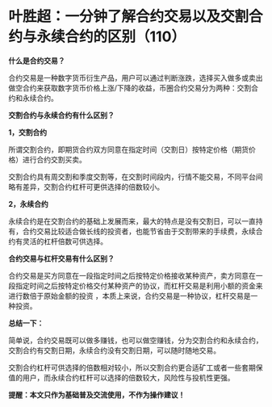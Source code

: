 # 叶胜超：一分钟了解合约交易以及交割合约与永续合约的区别（110）

**什么是合约交易？**



合约交易是一种数字货币衍生产品，用户可以通过判断涨跌，选择买入做多或卖出做空合约来获取数字货币价格上涨/下降的收益，币圈合约交易分为两种：交割合约和永续合约。





**交割合约与永续合约有什么区别？**



**1，交割合约**



所谓交割合约，即期货合约双方同意在指定时间（交割日）按特定价格（期货价格）进行合约交割买卖。



交割合约具有周交割和季度交割等，在交割时间段内，行情不能交易，不同平台间略有差异，交割合约杠杆可更供选择的倍数较小。



**2，永续合约**



永续合约是在交割合约的基础上发展而来，最大的特点是没有交割日，可以一直持有，合约交易比较适合做长线的投资者，也能节省由于交割带来的手续费，永续合约有灵活的杠杆倍数可供选择。





**合约交易与杠杆交易有什么区别？**





合约交易是买方同意在一段指定时间之后按特定价格接收某种资产，卖方同意在一段指定时间之后按特定价格交付某种资产的协议，而杠杆交易是利用小额的资金来进行数倍于原始金额的投资 ，本质上来说，合约交易是一种协议，杠杆交易是一种投资。





**总结一下：**



简单说，合约交易既可以做多赚钱，也可以做空赚钱，分为交割合约和永续合约，交割合约有交割日期，永续合约没有交割日期，可以随时随地交易。





交割合约杠杆可供选择的倍数相对较小，所以交割合约更合适矿工或者一些套期保值的用户，而永续合约杠杆可以选择的倍数较大，风险性与投机性更强。





**提醒：本文只作为基础普及交流使用，不作为操作建议！**
